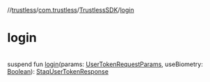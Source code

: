 //[trustless](../../../index.md)/[com.trustless](../index.md)/[TrustlessSDK](index.md)/[login](login.md)

# login

\
suspend fun [login](login.md)(params: [UserTokenRequestParams](../../com.trustless.requests.identity.userToken/-user-token-request-params/index.md), useBiometry: [Boolean](https://kotlinlang.org/api/latest/jvm/stdlib/kotlin/-boolean/index.html)): [StaqUserTokenResponse](../../com.trustless.requests.identity/-staq-user-token-response/index.md)
